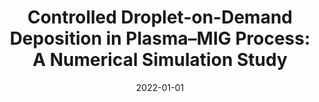 ---
title: "Controlled Droplet-on-Demand Deposition in Plasma–MIG Process: A Numerical Simulation Study"
collection: conferences
permalink: /conference/2022-controlled-droplet
excerpt: "Kapil, Angshuman and Kayarthaya, Nithin and Sharma, Vatsalya and Sharma, Abhay"
date: 2022-01-01
venue: "International Conference on Welding and Joining"
---